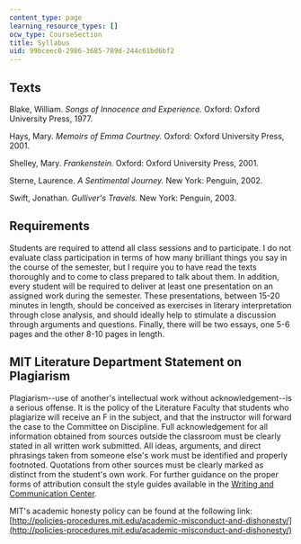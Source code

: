 ```yaml
---
content_type: page
learning_resource_types: []
ocw_type: CourseSection
title: Syllabus
uid: 99bceec0-2986-3685-789d-244c61bd6bf2
---
```


Texts
-----

Blake, William. _Songs of Innocence and Experience._ Oxford: Oxford University Press, 1977.

Hays, Mary. _Memoirs of Emma Courtney._ Oxford: Oxford University Press, 2001.

Shelley, Mary. _Frankenstein._ Oxford: Oxford University Press, 2001.

Sterne, Laurence. _A Sentimental Journey._ New York: Penguin, 2002.

Swift, Jonathan. _Gulliver's Travels._ New York: Penguin, 2003.

Requirements
------------

Students are required to attend all class sessions and to participate. I do not evaluate class participation in terms of how many brilliant things you say in the course of the semester, but I require you to have read the texts thoroughly and to come to class prepared to talk about them. In addition, every student will be required to deliver at least one presentation on an assigned work during the semester. These presentations, between 15-20 minutes in length, should be conceived as exercises in literary interpretation through close analysis, and should ideally help to stimulate a discussion through arguments and questions. Finally, there will be two essays, one 5-6 pages and the other 8-10 pages in length.

MIT Literature Department Statement on Plagiarism
-------------------------------------------------

Plagiarism--use of another's intellectual work without acknowledgement--is a serious offense. It is the policy of the Literature Faculty that students who plagiarize will receive an F in the subject, and that the instructor will forward the case to the Committee on Discipline. Full acknowledgement for all information obtained from sources outside the classroom must be clearly stated in all written work submitted. All ideas, arguments, and direct phrasings taken from someone else's work must be identified and properly footnoted. Quotations from other sources must be clearly marked as distinct from the student's own work. For further guidance on the proper forms of attribution consult the style guides available in the [Writing and Communication Center](http://cmsw.mit.edu/writing-and-communication-center/).

MIT's academic honesty policy can be found at the following link: [http://policies-procedures.mit.edu/academic-misconduct-and-dishonesty/](http://policies-procedures.mit.edu/academic-misconduct-and-dishonesty/)